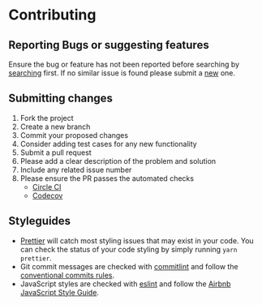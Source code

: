 # Contributing

## Reporting Bugs or suggesting features

Ensure the bug or feature has not been reported before searching by [searching](https://github.com/fernandopasik/generator-startmeup/issues) first. If no similar issue is found please submit a [new](https://github.com/fernandopasik/generator-startmeup/issues/new/choose) one.

## Submitting changes

1. Fork the project
2. Create a new branch
3. Commit your proposed changes
4. Consider adding test cases for any new functionality
5. Submit a pull request
6. Please add a clear description of the problem and solution
7. Include any related issue number
8. Please ensure the PR passes the automated checks
   - [Circle CI](https://circleci.com/gh/fernandopasik/generator-startmeup)
   - [Codecov](https://codecov.io/gh/fernandopasik/generator-startmeup)

## Styleguides

- [Prettier](https://prettier.io) will catch most styling issues that may exist in your code. You can check the status of your code styling by simply running `yarn prettier`.
- Git commit messages are checked with [commitlint](https://github.com/marionebl/commitlint) and follow the [conventional commits rules](https://github.com/marionebl/commitlint/tree/master/@commitlint/config-conventional#rules).
- JavaScript styles are checked with [eslint](https://eslint.org/) and follow the [Airbnb JavaScript Style Guide](https://github.com/airbnb/javascript).
